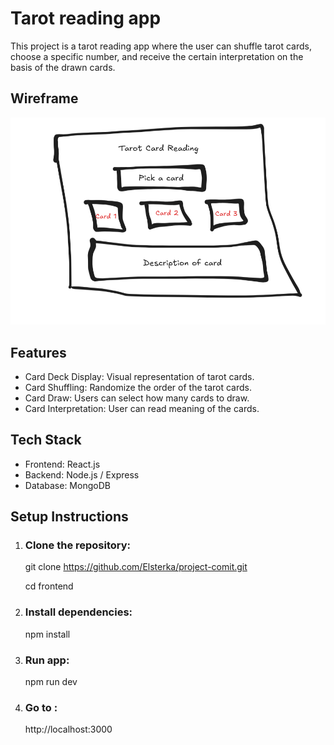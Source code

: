 <h1>Tarot reading app</h1>
<p>This project is a tarot reading app where the user can shuffle tarot cards, choose a specific number, and receive the certain interpretation on the basis of the drawn cards. </p>

<h2>Wireframe</h2>
<img src="https://raw.githubusercontent.com/Elsterka/project-comit/refs/heads/main/Wireframe.png" alt="Wireframe for Tarot reading app">
<h2>Features</h2>
<ul>
  <li>Card Deck Display: Visual representation of tarot cards.</li>
<li>Card Shuffling: Randomize the order of the tarot cards. </li>
<li>Card Draw: Users can select how many cards to draw. </li>
<li>Card Interpretation: User can read meaning of the cards. </li>
  </ul>
<h2>Tech Stack</h2>
<ul>
<li>Frontend: React.js </li>
<li>Backend: Node.js  / Express </li>
<li>Database: MongoDB </li>  
</ul>

<h2>Setup Instructions</h2>
<ol>
<li> <h3>Clone the repository: </h3> </li>

git clone https://github.com/Elsterka/project-comit.git
<p> cd frontend </p>

<li> <h3> Install dependencies:</h3> </li>
<p>npm install </p>

<li> <h3> Run app: </h3> </li>
<p>npm run dev </p>

<li> <h3> Go to :</h3> </li> 
<p>http://localhost:3000 </p>
</ol>
